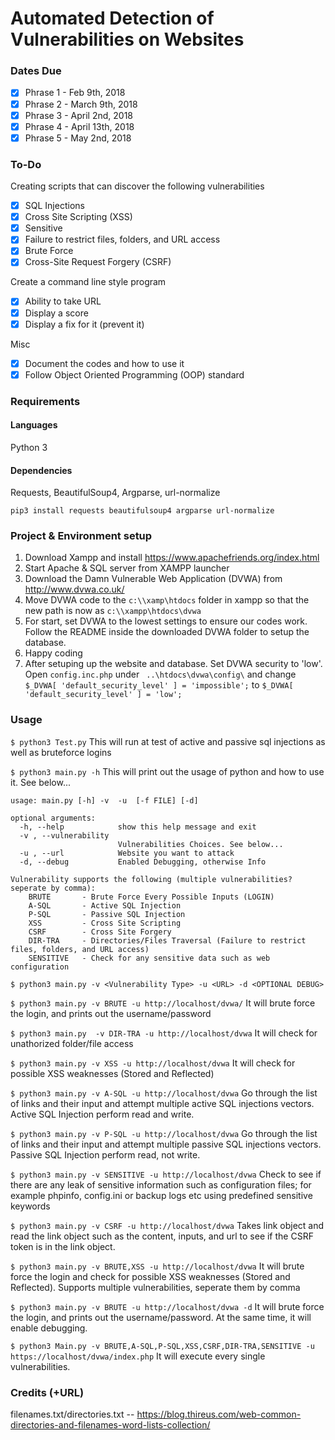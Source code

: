 # Automated Detection of Vulnerabilities on Websites

### Dates Due

- [x] Phrase 1 - Feb 9th, 2018
- [x] Phrase 2 - March 9th, 2018
- [x] Phrase 3 - April 2nd, 2018
- [x] Phrase 4 - April 13th, 2018
- [x] Phrase 5 - May 2nd, 2018

### To-Do

Creating scripts that can discover the following vulnerabilities
- [x] SQL Injections
- [x] Cross Site Scripting (XSS)
- [x] Sensitive
- [x] Failure to restrict files, folders, and URL access
- [x] Brute Force
- [x] Cross-Site Request Forgery (CSRF)

Create a command line style program 
- [x] Ability to take URL
- [x] Display a score
- [x] Display a fix for it (prevent it)

Misc
- [x] Document the codes and how to use it
- [x] Follow Object Oriented Programming (OOP) standard

### Requirements
#### Languages
Python 3

#### Dependencies
Requests, BeautifulSoup4, Argparse, url-normalize

`pip3 install requests beautifulsoup4 argparse url-normalize`

### Project & Environment setup
1. Download Xampp and install https://www.apachefriends.org/index.html
2. Start Apache & SQL server from XAMPP launcher
3. Download the Damn Vulnerable Web Application (DVWA) from http://www.dvwa.co.uk/
4. Move DVWA code to the `c:\\xamp\htdocs` folder in xampp so that the new path is now as `c:\\xampp\htdocs\dvwa`
4. For start, set DVWA to the lowest settings to ensure our codes work. Follow the README inside the downloaded DVWA folder to setup the database.
5. Happy coding
6. After setuping up the website and database. Set DVWA security to 'low'. Open `config.inc.php` under ` ..\htdocs\dvwa\config\` and change `$_DVWA[ 'default_security_level' ] = 'impossible';` to `$_DVWA[ 'default_security_level' ] = 'low';`

### Usage
`$ python3 Test.py`
This will run at test of active and passive sql injections as well as bruteforce logins

`$ python3 main.py -h`
This will print out the usage of python and how to use it. See below...

```
usage: main.py [-h] -v  -u  [-f FILE] [-d]

optional arguments:
  -h, --help            show this help message and exit
  -v , --vulnerability
                        Vulnerabilities Choices. See below...
  -u , --url            Website you want to attack
  -d, --debug           Enabled Debugging, otherwise Info

Vulnerability supports the following (multiple vulnerabilities? seperate by comma):
	BRUTE		- Brute Force Every Possible Inputs (LOGIN)
	A-SQL		- Active SQL Injection
	P-SQL		- Passive SQL Injection
	XSS			- Cross Site Scripting
	CSRF		- Cross Site Forgery
	DIR-TRA		- Directories/Files Traversal (Failure to restrict files, folders, and URL access)
	SENSITIVE	- Check for any sensitive data such as web configuration 

```

`$ python3 main.py -v <Vulnerability Type> -u <URL> -d <OPTIONAL DEBUG>`

`$ python3 main.py -v BRUTE -u http://localhost/dvwa/`
It will brute force the login, and prints out the username/password

`$ python3 main.py  -v DIR-TRA -u http://localhost/dvwa`
It will check for unathorized folder/file access

`$ python3 main.py -v XSS -u http://localhost/dvwa`
It will check for possible XSS weaknesses (Stored and Reflected) 

`$ python3 main.py -v A-SQL -u http://localhost/dvwa`
Go through the list of links and their input and attempt multiple active SQL injections vectors. Active SQL Injection perform read and write.

`$ python3 main.py -v P-SQL -u http://localhost/dvwa`
Go through the list of links and their input and attempt multiple passive SQL injections vectors. Passive SQL Injection perform read, not write.

`$ python3 main.py -v SENSITIVE -u http://localhost/dvwa`
Check to see if there are any leak of sensitive information such as configuration files; for example phpinfo, config.ini or backup logs etc using predefined sensitive keywords

`$ python3 main.py -v CSRF -u http://localhost/dvwa`
Takes link object and read the link object such as the content, inputs, and url to see if the CSRF token is in the link object.

`$ python3 main.py -v BRUTE,XSS -u http://localhost/dvwa`
It will brute force the login and check for possible XSS weaknesses (Stored and Reflected). Supports multiple vulnerabilities, seperate them by comma

`$ python3 main.py -v BRUTE -u http://localhost/dvwa -d`
It will brute force the login, and prints out the username/password. At the same time, it will enable debugging. 

`$ python3 Main.py -v BRUTE,A-SQL,P-SQL,XSS,CSRF,DIR-TRA,SENSITIVE -u https://localhost/dvwa/index.php`
It will execute every single vulnerabilities.

### Credits (+URL)

filenames.txt/directories.txt
-- https://blog.thireus.com/web-common-directories-and-filenames-word-lists-collection/
